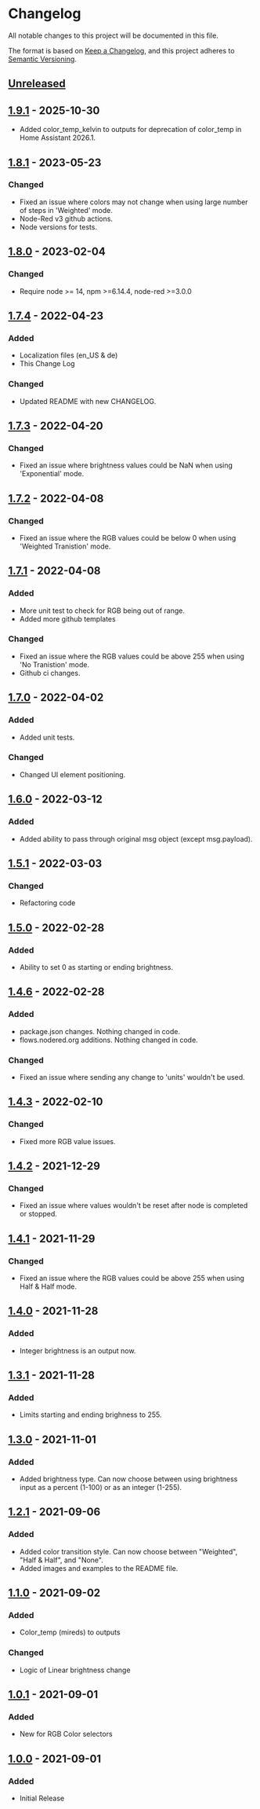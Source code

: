 # Changelog

All notable changes to this project will be documented in this file.

The format is based on [Keep a Changelog](https://keepachangelog.com/en/1.0.0/),
and this project adheres to [Semantic Versioning](https://semver.org/spec/v2.0.0.html).

## [Unreleased]

## [1.9.1] - 2025-10-30

- Added color_temp_kelvin to outputs for deprecation of color_temp in Home Assistant 2026.1.

## [1.8.1] - 2023-05-23

### Changed

- Fixed an issue where colors may not change when using large number of steps in 'Weighted' mode.
- Node-Red v3 github actions.
- Node versions for tests.

## [1.8.0] - 2023-02-04

### Changed

- Require node >= 14, npm >=6.14.4, node-red >=3.0.0

## [1.7.4] - 2022-04-23

### Added

- Localization files (en_US & de)
- This Change Log

### Changed

- Updated README with new CHANGELOG.

## [1.7.3] - 2022-04-20

### Changed

- Fixed an issue where brightness values could be NaN when using 'Exponential' mode.

## [1.7.2] - 2022-04-08

### Changed

- Fixed an issue where the RGB values could be below 0 when using 'Weighted Tranistion' mode.

## [1.7.1] - 2022-04-08

### Added

- More unit test to check for RGB being out of range.
- Added more github templates

### Changed

- Fixed an issue where the RGB values could be above 255 when using 'No Tranistion' mode.
- Github ci changes.

## [1.7.0] - 2022-04-02

### Added

- Added unit tests.

### Changed

- Changed UI element positioning.

## [1.6.0] - 2022-03-12

### Added

- Added ability to pass through original msg object (except msg.payload).

## [1.5.1] - 2022-03-03

### Changed

- Refactoring code

## [1.5.0] - 2022-02-28

### Added

- Ability to set 0 as starting or ending brightness.

## [1.4.6] - 2022-02-28

### Added

- package.json changes. Nothing changed in code.
- flows.nodered.org additions. Nothing changed in code.

### Changed

- Fixed an issue where sending any change to 'units' wouldn't be used.

## [1.4.3] - 2022-02-10

### Changed

- Fixed more RGB value issues.

## [1.4.2] - 2021-12-29

### Changed

- Fixed an issue where values wouldn't be reset after node is completed or stopped.

## [1.4.1] - 2021-11-29

### Changed

- Fixed an issue where the RGB values could be above 255 when using Half & Half mode.

## [1.4.0] - 2021-11-28

### Added

- Integer brightness is an output now.

## [1.3.1] - 2021-11-28

### Added

- Limits starting and ending brighness to 255.

## [1.3.0] - 2021-11-01

### Added

- Added brightness type. Can now choose between using brightness input as a percent (1-100)
  or as an integer (1-255).

## [1.2.1] - 2021-09-06

### Added

- Added color transition style. Can now choose between "Weighted", "Half & Half", and "None".
- Added images and examples to the README file.

## [1.1.0] - 2021-09-02

### Added

- Color_temp (mireds) to outputs

### Changed

- Logic of Linear brightness change

## [1.0.1] - 2021-09-01

### Added

- New for RGB Color selectors

## [1.0.0] - 2021-09-01

### Added

- Initial Release

[unreleased]: https://github.com/mochman/node-red-contrib-light-transition/compare/v1.9.1...HEAD
[1.9.1]: https://github.com/mochman/node-red-contrib-light-transition/releases/tag/v1.9.1
[1.8.1]: https://github.com/mochman/node-red-contrib-light-transition/releases/tag/v1.8.1
[1.8.0]: https://github.com/mochman/node-red-contrib-light-transition/releases/tag/v1.8.0
[1.7.4]: https://github.com/mochman/node-red-contrib-light-transition/releases/tag/v1.7.4
[1.7.3]: https://github.com/mochman/node-red-contrib-light-transition/releases/tag/v1.7.3
[1.7.2]: https://github.com/mochman/node-red-contrib-light-transition/releases/tag/v1.7.2
[1.7.1]: https://github.com/mochman/node-red-contrib-light-transition/releases/tag/v1.7.1
[1.7.0]: https://github.com/mochman/node-red-contrib-light-transition/releases/tag/v1.7.0
[1.6.0]: https://github.com/mochman/node-red-contrib-light-transition/releases/tag/v1.6.0
[1.5.1]: https://github.com/mochman/node-red-contrib-light-transition/releases/tag/v1.5.1
[1.5.0]: https://github.com/mochman/node-red-contrib-light-transition/releases/tag/v1.5.0
[1.4.6]: https://github.com/mochman/node-red-contrib-light-transition/releases/tag/v1.4.6
[1.4.3]: https://github.com/mochman/node-red-contrib-light-transition/releases/tag/v1.4.3
[1.4.2]: https://github.com/mochman/node-red-contrib-light-transition/releases/tag/v1.4.2
[1.4.1]: https://github.com/mochman/node-red-contrib-light-transition/releases/tag/v1.4.1
[1.4.0]: https://github.com/mochman/node-red-contrib-light-transition/releases/tag/v1.4.0
[1.3.1]: https://github.com/mochman/node-red-contrib-light-transition/releases/tag/v1.3.1
[1.3.0]: https://github.com/mochman/node-red-contrib-light-transition/releases/tag/v1.3.0
[1.2.1]: https://github.com/mochman/node-red-contrib-light-transition/releases/tag/v1.2.1
[1.1.0]: https://github.com/mochman/node-red-contrib-light-transition/releases/tag/v1.1.0
[1.0.1]: https://github.com/mochman/node-red-contrib-light-transition/releases/tag/v1.0.1
[1.0.0]: https://github.com/mochman/node-red-contrib-light-transition/releases/tag/v1.0.0
